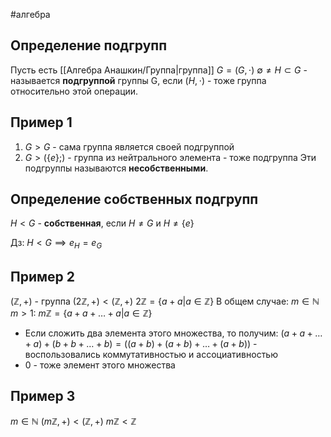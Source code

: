 #алгебра 
## Определение подгрупп
Пусть есть [[Алгебра Анашкин/Группа|группа]] $G = (G, \cdot)$
$\emptyset \neq H \subset G$ - называется **подгруппой** группы G, если $(H, \cdot)$ - тоже группа относительно этой операции.
## Пример 1
1. $G > G$ - сама группа является своей подгруппой
2. $G > (\{ e\};)$ - группа из нейтрального элемента - тоже подгруппа
Эти подгруппы называются **несобственными**.
## Определение собственных подгрупп
$H < G$ - **собственная**, если $H \neq G$ и $H \neq \{ e \}$

Дз: $H < G \implies e_H = e_G$

## Пример 2
$(\mathbb{Z}, +)$ - группа
$(2\mathbb{Z}, +) < (\mathbb{Z}, +)$
$2 \mathbb{Z} = \{ a + a | a \in \mathbb{Z} \}$
В общем случае:
	$m \in \mathbb{N}$
	$m > 1: \ m \mathbb{Z} = \{ a + a + \dots + a | a \in \mathbb{Z} \}$
- Если сложить два элемента этого множества, то получим:
	$(a + a + \dots + a) + (b + b + \dots + b) = ((a + b) + (a + b) + \dots + (a + b))$ - воспользовались коммутативностью и ассоциативностью
- 0 - тоже элемент этого множества
## Пример 3
$m \in \mathbb{N}$
$(m \mathbb{Z}, +) < (\mathbb{Z}, +)$
$m \mathbb{Z} < \mathbb{Z}$